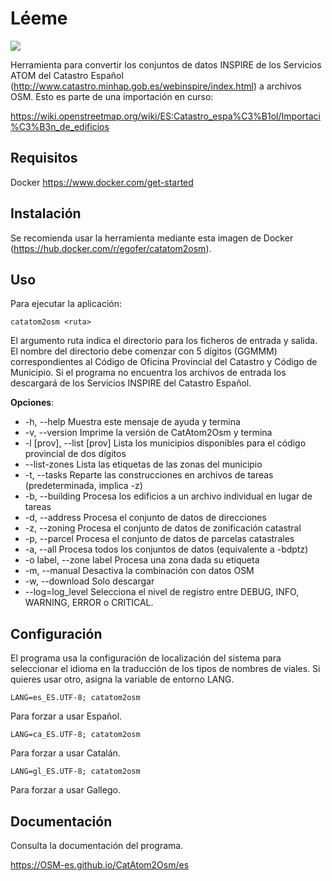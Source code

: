 Léeme
=====

![](https://user-images.githubusercontent.com/1605829/141660065-1ad64b8f-dde9-4946-a4af-b556c270545f.png)

Herramienta para convertir los conjuntos de datos INSPIRE de los Servicios ATOM 
del Catastro Español (http://www.catastro.minhap.gob.es/webinspire/index.html) 
a archivos OSM. Esto es parte de una importación en curso:

https://wiki.openstreetmap.org/wiki/ES:Catastro_espa%C3%B1ol/Importaci%C3%B3n_de_edificios

Requisitos
----------

Docker https://www.docker.com/get-started

Instalación
-----------

Se recomienda usar la herramienta mediante esta imagen de Docker 
(https://hub.docker.com/r/egofer/catatom2osm).

Uso
---

Para ejecutar la aplicación:

    catatom2osm <ruta>

El argumento ruta indica el directorio para los ficheros de entrada y salida.
El nombre del directorio debe comenzar con 5 dígitos (GGMMM) correspondientes 
al Código de Oficina Provincial del Catastro y Código de Municipio. Si el 
programa no encuentra los archivos de entrada los descargará de los Servicios 
INSPIRE del Catastro Español.

**Opciones**:

* \-h, --help                Muestra este mensaje de ayuda y termina
* \-v, --version             Imprime la versión de CatAtom2Osm y termina
* \-l [prov], --list [prov]  Lista los municipios disponibles para el código provincial de dos dígitos
* \--list-zones              Lista las etiquetas de las zonas del municipio
* \-t, --tasks               Reparte las construcciones en archivos de tareas (predeterminada, implica -z)
* \-b, --building            Procesa los edificios a un archivo individual en lugar de tareas
* \-d, --address             Procesa el conjunto de datos de direcciones
* \-z, --zoning              Procesa el conjunto de datos de zonificación catastral
* \-p, --parcel              Procesa el conjunto de datos de parcelas catastrales
* \-a, --all                 Procesa todos los conjuntos de datos (equivalente a -bdptz)
* \-o label, --zone label    Procesa una zona dada su etiqueta
* \-m, --manual              Desactiva la combinación con datos OSM
* \-w, --download            Solo descargar
* \--log=log_level           Selecciona el nivel de registro entre DEBUG, INFO, WARNING, ERROR o CRITICAL.

Configuración
-------------

El programa usa la configuración de localización del sistema para seleccionar el idioma en la traducción de los tipos de nombres de viales. Si quieres usar otro, asigna la variable de entorno LANG.

	LANG=es_ES.UTF-8; catatom2osm

Para forzar a usar Español.

	LANG=ca_ES.UTF-8; catatom2osm

Para forzar a usar Catalán.

	LANG=gl_ES.UTF-8; catatom2osm

Para forzar a usar Gallego.

Documentación
-------------

Consulta la documentación del programa.

https://OSM-es.github.io/CatAtom2Osm/es

